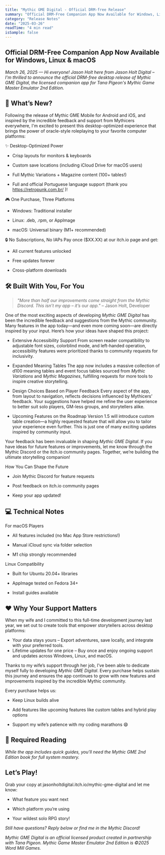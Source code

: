 ```yaml
---
title: "Mythic GME Digital - Official DRM-free Release"
summary: "Official DRM-Free Companion App Now Available for Windows, Linux & macOS"
category: "Release Notes"
date: "2025-03-26"
readTime: "4 min read"
isSample: false
---
```


## Official DRM-Free Companion App Now Available for Windows, Linux & macOS

*March 26, 2025 — Hi everyone! Jason Holt here from Jason Holt Digital – I'm thrilled to announce the official DRM-free desktop release of *Mythic GME Digital*, the licensed companion app for Tana Pigeon's *Mythic Game Master Emulator 2nd Edition*.*

## 🚀 What’s New?

Following the release of Mythic GME Mobile for Android and iOS, and inspired by the incredible feedback and support from Mythicers everywhere, I'm excited to present this desktop-optimized experience that brings the power of oracle-style roleplaying to your favorite computer platforms:

✨ Desktop-Optimized Power

- Crisp layouts for monitors & keyboards
- Custom save locations (including iCloud Drive for macOS users)

- Full Mythic Variations + Magazine content (100+ tables!)
- Full and official Portuguese language support (thank you https://retropunk.com.br/ )!

🎮 One Purchase, Three Platforms

- Windows: Traditional installer
- Linux: .deb, .rpm, or AppImage

- macOS: Universal binary (M1+ recommended)

🔒 No Subscriptions, No IAPs
Pay once ($XX.XX) at our itch.io page and get:

- All current features unlocked
- Free updates forever

- Cross-platform downloads
## 🛠️ Built With You, For You

> *"More than half our improvements come straight from the Mythic Discord. This isn’t my app – it’s* our *app."* – Jason Holt, Developer

One of the most exciting aspects of developing *Mythic GME Digital* has been the incredible feedback and suggestions from the Mythic community. Many features in the app today—and even more coming soon—are directly inspired by your input. Here’s how your ideas have shaped this project:

- Extensive Accessibility Support From screen reader compatibility to adjustable font sizes, colorblind mode, and left-handed operation, accessibility features were prioritized thanks to community requests for inclusivity.
- Expanded Meaning Tables The app now includes a massive collection of d100 meaning tables and event focus tables sourced from *Mythic Variations* and *Mythic Magazines*, fulfilling requests for more tools to inspire creative storytelling.

- Design Choices Based on Player Feedback Every aspect of the app, from layout to navigation, reflects decisions influenced by Mythicers’ feedback. Your suggestions have helped me refine the user experience to better suit solo players, GM-less groups, and storytellers alike.
- Upcoming Features on the Roadmap Version 1.5 will introduce custom table creation—a highly requested feature that will allow you to tailor your experience even further. This is just one of many exciting updates inspired by community input.

Your feedback has been invaluable in shaping *Mythic GME Digital*. If you have ideas for future features or improvements, let me know through the Mythic Discord or the itch.io community pages. Together, we’re building the ultimate storytelling companion!

How You Can Shape the Future

- Join Mythic Discord for feature requests
- Post feedback on itch.io community pages

- Keep your app updated!
## 💻 Technical Notes

For macOS Players

- All features included (no Mac App Store restrictions!)
- Manual iCloud sync via folder selection

- M1 chip strongly recommended

Linux Compatibility

- Built for Ubuntu 20.04+ libraries
- AppImage tested on Fedora 34+

- Install guides available
## ❤️ Why Your Support Matters

When my wife and I committed to this full-time development journey last year, we set out to create tools that empower storytellers across desktop platforms:

- Your data stays yours – Export adventures, save locally, and integrate with your preferred tools.
- Lifetime updates for one price – Buy once and enjoy ongoing support and updates across Windows, Linux, and macOS.

Thanks to my wife’s support through her job, I’ve been able to dedicate myself fully to developing *Mythic GME Digital*. Every purchase helps sustain this journey and ensures the app continues to grow with new features and improvements inspired by the incredible Mythic community.

Every purchase helps us:

- Keep Linux builds alive
- Add features like upcoming features like custom tables and hybrid play options

- Support my wife’s patience with my coding marathons 😄
## 📖 Required Reading

*While the app includes quick guides, you’ll need the Mythic GME 2nd Edition book for full system mastery.*

## Let’s Play!

Grab your copy at jasonholtdigital.itch.io/mythic-gme-digital and let me know:

- What feature you want next
- Which platform you’re using

- Your wildest solo RPG story!

*Still have questions? Reply below or find me in the Mythic Discord!*

*Mythic GME Digital is an official licensed product created in partnership with Tana Pigeon. Mythic Game Master Emulator 2nd Edition is &copy;2025 Word Mill Games.*
